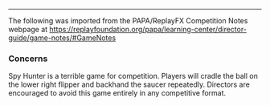 ***
The following was imported from the PAPA/ReplayFX Competition Notes webpage at https://replayfoundation.org/papa/learning-center/director-guide/game-notes/#GameNotes
### Concerns
            
Spy Hunter is a terrible game for competition. Players will cradle the ball on the lower right flipper and backhand the saucer repeatedly. Directors are encouraged to avoid this game entirely in any competitive format.
